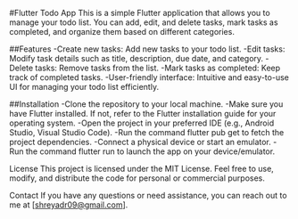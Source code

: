 #Flutter Todo App
This is a simple Flutter application that allows you to manage your todo list. You can add, edit, and delete tasks, mark tasks as completed, and organize them based on different categories.

##Features
-Create new tasks: Add new tasks to your todo list.
-Edit tasks: Modify task details such as title, description, due date, and category.
-Delete tasks: Remove tasks from the list.
-Mark tasks as completed: Keep track of completed tasks.
-User-friendly interface: Intuitive and easy-to-use UI for managing your todo list efficiently.


##Installation
-Clone the repository to your local machine.
-Make sure you have Flutter installed. If not, refer to the Flutter installation guide for your operating system.
-Open the project in your preferred IDE (e.g., Android Studio, Visual Studio Code).
-Run the command flutter pub get to fetch the project dependencies.
-Connect a physical device or start an emulator.
-Run the command flutter run to launch the app on your device/emulator.

License
This project is licensed under the MIT License. Feel free to use, modify, and distribute the code for personal or commercial purposes.

Contact
If you have any questions or need assistance, you can reach out to me at [shreyadr09@gmail.com].
